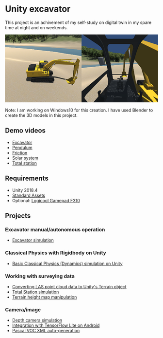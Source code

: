 # Unity excavator

This project is an achivement of my self-study on digital twin in my spare time at night and on weekends.

![scene](./doc/scene.png)

Note: I am working on Windows10 for this creation. I have used Blender to create the 3D models in this project.

## Demo videos

- [Excavator](https://www.youtube.com/watch?v=0X4c5gxU6-A)
- [Pendulum](https://www.youtube.com/watch?v=2AjkpGLnm74)
- [Friction](https://www.youtube.com/watch?v=5SQ1QVdskcI)
- [Solar system](https://www.youtube.com/watch?v=2z0K-X5a5Ss)
- [Total station](https://www.youtube.com/watch?v=Is45dRC3fNM)

## Requirements

- Unity 2018.4
- [Standard Assets](https://assetstore.unity.com/packages/essentials/asset-packs/standard-assets-for-unity-2017-3-32351)
- Optional: [Logicool Gamepad F310](https://www.logitechg.com/en-us/products/gamepads/f310-gamepad.940-000110.html)

## Projects

### Excavator manual/autonomous operation

- [Excavator simulation](./doc/Excavator.md)

### Classical Physics with Rigidbody on Unity

- [Basic Classical Physics (Dynamics) simulation on Unity](./doc/BasicClassicalPhysics.md)

### Working with surveying data

- [Converting LAS point cloud data to Unity's Terrain object](./doc/PointCloud.md)
- [Total Station simulation](./doc/TotalStation.md)
- [Terrain height map manipulation](./doc/HeightMapManipulation.md)

### Camera/image

- [Depth camera simulation](./doc/DepthCamera.md)
- [Integration with TensorFlow Lite on Android](./doc/TensorFlowLite.md)
- [Pascal VOC XML auto-generation](./doc/PascalVOC.md) 

